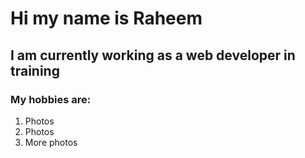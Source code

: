 # Hi my name is Raheem
## I am currently working as a web developer in training

### My hobbies are:
  1. Photos
  2. Photos
  3. More photos
